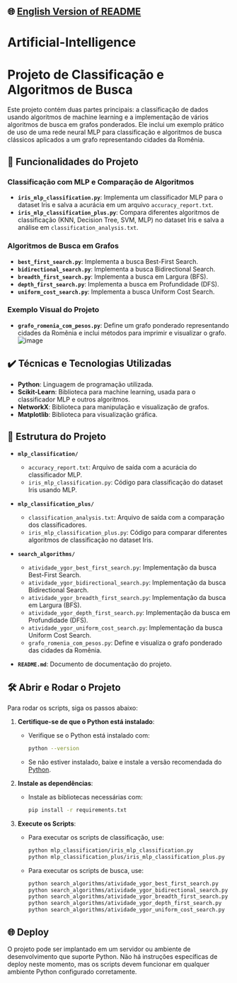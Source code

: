 ## 🌐 [English Version of README](README_EN.md)

# Artificial-Intelligence
# Projeto de Classificação e Algoritmos de Busca

Este projeto contém duas partes principais: a classificação de dados usando algoritmos de machine learning e a implementação de vários algoritmos de busca em grafos ponderados. Ele inclui um exemplo prático de uso de uma rede neural MLP para classificação e algoritmos de busca clássicos aplicados a um grafo representando cidades da Romênia.

## 🔨 Funcionalidades do Projeto

### Classificação com MLP e Comparação de Algoritmos
- **`iris_mlp_classification.py`**: Implementa um classificador MLP para o dataset Iris e salva a acurácia em um arquivo `accuracy_report.txt`.
- **`iris_mlp_classification_plus.py`**: Compara diferentes algoritmos de classificação (KNN, Decision Tree, SVM, MLP) no dataset Iris e salva a análise em `classification_analysis.txt`.

### Algoritmos de Busca em Grafos
- **`best_first_search.py`**: Implementa a busca Best-First Search.
- **`bidirectional_search.py`**: Implementa a busca Bidirectional Search.
- **`breadth_first_search.py`**: Implementa a busca em Largura (BFS).
- **`depth_first_search.py`**: Implementa a busca em Profundidade (DFS).
- **`uniform_cost_search.py`**: Implementa a busca Uniform Cost Search.

### Exemplo Visual do Projeto

- **`grafo_romenia_com_pesos.py`**: Define um grafo ponderado representando cidades da Romênia e inclui métodos para imprimir e visualizar o grafo.
  ![image](https://github.com/user-attachments/assets/ddb13a7a-5f98-4d26-9b61-3d1f37f55463)

## ✔️ Técnicas e Tecnologias Utilizadas

- **Python**: Linguagem de programação utilizada.
- **Scikit-Learn**: Biblioteca para machine learning, usada para o classificador MLP e outros algoritmos.
- **NetworkX**: Biblioteca para manipulação e visualização de grafos.
- **Matplotlib**: Biblioteca para visualização gráfica.

## 📁 Estrutura do Projeto

- **`mlp_classification/`**
    - `accuracy_report.txt`: Arquivo de saída com a acurácia do classificador MLP.
    - `iris_mlp_classification.py`: Código para classificação do dataset Iris usando MLP.

- **`mlp_classification_plus/`**
    - `classification_analysis.txt`: Arquivo de saída com a comparação dos classificadores.
    - `iris_mlp_classification_plus.py`: Código para comparar diferentes algoritmos de classificação no dataset Iris.

- **`search_algorithms/`**
    - `atividade_ygor_best_first_search.py`: Implementação da busca Best-First Search.
    - `atividade_ygor_bidirectional_search.py`: Implementação da busca Bidirectional Search.
    - `atividade_ygor_breadth_first_search.py`: Implementação da busca em Largura (BFS).
    - `atividade_ygor_depth_first_search.py`: Implementação da busca em Profundidade (DFS).
    - `atividade_ygor_uniform_cost_search.py`: Implementação da busca Uniform Cost Search.
    - `grafo_romenia_com_pesos.py`: Define e visualiza o grafo ponderado das cidades da Romênia.

- **`README.md`**: Documento de documentação do projeto.

## 🛠️ Abrir e Rodar o Projeto

Para rodar os scripts, siga os passos abaixo:

1. **Certifique-se de que o Python está instalado**:
    - Verifique se o Python está instalado com:
      ```bash
      python --version
      ```
    - Se não estiver instalado, baixe e instale a versão recomendada do [Python](https://www.python.org/).

2. **Instale as dependências**:
    - Instale as bibliotecas necessárias com:
      ```bash
      pip install -r requirements.txt
      ```

3. **Execute os Scripts**:
    - Para executar os scripts de classificação, use:
      ```bash
      python mlp_classification/iris_mlp_classification.py
      python mlp_classification_plus/iris_mlp_classification_plus.py
      ```
    - Para executar os scripts de busca, use:
      ```bash
      python search_algorithms/atividade_ygor_best_first_search.py
      python search_algorithms/atividade_ygor_bidirectional_search.py
      python search_algorithms/atividade_ygor_breadth_first_search.py
      python search_algorithms/atividade_ygor_depth_first_search.py
      python search_algorithms/atividade_ygor_uniform_cost_search.py
      ```

## 🌐 Deploy

O projeto pode ser implantado em um servidor ou ambiente de desenvolvimento que suporte Python. Não há instruções específicas de deploy neste momento, mas os scripts devem funcionar em qualquer ambiente Python configurado corretamente.

